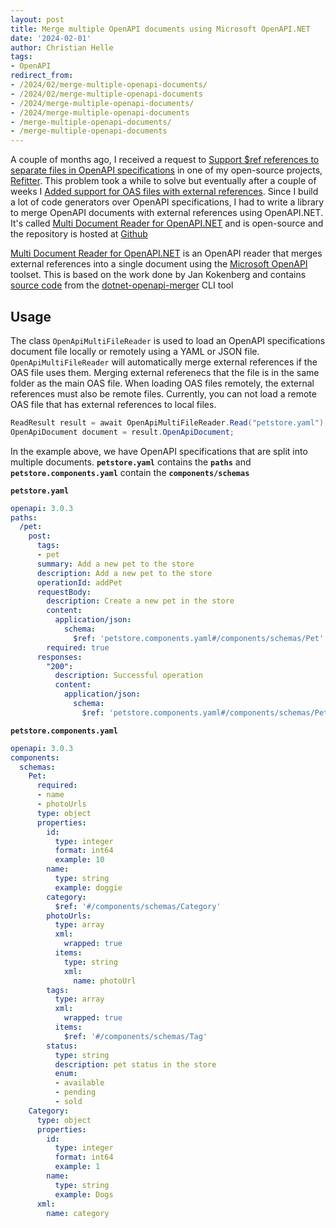 ```yaml
---
layout: post
title: Merge multiple OpenAPI documents using Microsoft OpenAPI.NET
date: '2024-02-01'
author: Christian Helle
tags:
- OpenAPI
redirect_from:
- /2024/02/merge-multiple-openapi-documents/
- /2024/02/merge-multiple-openapi-documents
- /2024/merge-multiple-openapi-documents/
- /2024/merge-multiple-openapi-documents
- /merge-multiple-openapi-documents/
- /merge-multiple-openapi-documents
---
```


A couple of months ago, I received a request to [Support $ref references to separate files in OpenAPI specifications](https://github.com/christianhelle/refitter/issues/192) in one of my open-source projects, [Refitter](https://github.com/christianhelle/refitter). This problem took a while to solve but eventually after a couple of weeks I [Added support for OAS files with external references](https://github.com/christianhelle/refitter/pull/260). Since I build a lot of code generators over OpenAPI specifications, I had to write a library to merge OpenAPI documents with external references using OpenAPI.NET. It's called [Multi Document Reader for OpenAPI.NET](https://github.com/christianhelle/oasreader) and is open-source and the repository is hosted at [Github](https://github.com/christianhelle/oasreader)

[Multi Document Reader for OpenAPI.NET](https://github.com/christianhelle/oasreader) is an OpenAPI reader that merges external references into a single document using the [Microsoft OpenAPI](https://www.nuget.org/packages/Microsoft.OpenApi.readers) toolset. This is based on the work done by Jan Kokenberg and contains [source code](https://dev.azure.com/janbaarssen/Open%20API%20Generator/_git/OpenApi.Merger) from the [dotnet-openapi-merger](https://www.nuget.org/packages/dotnet-openapi-merger) CLI tool

## Usage

The class `OpenApiMultiFileReader` is used to load an OpenAPI specifications document file locally or remotely using a YAML or JSON file. `OpenApiMultiFileReader` will automatically merge external references if the OAS file uses them. Merging external referenecs that the file is in the same folder as the main OAS file. When loading OAS files remotely, the external references must also be remote files. Currently, you can not load a remote OAS file that has external references to local files. 

```csharp
ReadResult result = await OpenApiMultiFileReader.Read("petstore.yaml");
OpenApiDocument document = result.OpenApiDocument;
```

In the example above, we have OpenAPI specifications that are split into multiple documents. **`petstore.yaml`** contains the **`paths`** and **`petstore.components.yaml`** contain the **`components/schemas`**

**`petstore.yaml`**

```yaml
openapi: 3.0.3
paths:
  /pet:
    post:
      tags:
      - pet
      summary: Add a new pet to the store
      description: Add a new pet to the store
      operationId: addPet
      requestBody:
        description: Create a new pet in the store
        content:
          application/json:
            schema:
              $ref: 'petstore.components.yaml#/components/schemas/Pet'          
        required: true
      responses:
        "200":
          description: Successful operation
          content:
            application/json:
              schema:
                $ref: 'petstore.components.yaml#/components/schemas/Pet'
```

**`petstore.components.yaml`**

```yaml
openapi: 3.0.3
components:
  schemas:
    Pet:
      required:
      - name
      - photoUrls
      type: object
      properties:
        id:
          type: integer
          format: int64
          example: 10
        name:
          type: string
          example: doggie
        category:
          $ref: '#/components/schemas/Category'
        photoUrls:
          type: array
          xml:
            wrapped: true
          items:
            type: string
            xml:
              name: photoUrl
        tags:
          type: array
          xml:
            wrapped: true
          items:
            $ref: '#/components/schemas/Tag'
        status:
          type: string
          description: pet status in the store
          enum:
          - available
          - pending
          - sold
    Category:
      type: object
      properties:
        id:
          type: integer
          format: int64
          example: 1
        name:
          type: string
          example: Dogs
      xml:
        name: category
```